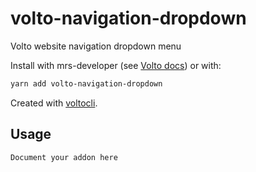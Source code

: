 # volto-navigation-dropdown

Volto website navigation dropdown menu
  
Install with mrs-developer (see [Volto docs](https://docs.voltocms.com/customizing/add-ons/)) or with:

```bash
yarn add volto-navigation-dropdown
```

Created with [voltocli](https://github.com/nzambello/voltocli).

## Usage

`Document your addon here`
